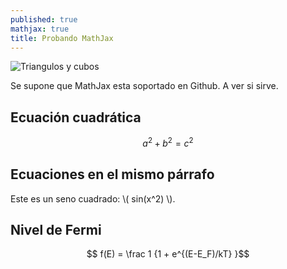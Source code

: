 ```yaml
---
published: true
mathjax: true
title: Probando MathJax
---
```

![Triangulos y cubos]({{site.baseurl}}/media/dfads/7-cube_column_graph.svg)

Se supone que MathJax esta soportado en Github. A ver si sirve.

## Ecuación cuadrática

$$a^2 + b^2 = c^2$$

## Ecuaciones en el mismo párrafo

Este es un seno cuadrado: \\( sin(x^2) \\).

## Nivel de Fermi

$$ f(E) = \frac 1 {1 + e^{(E-E_F)/kT} }$$
